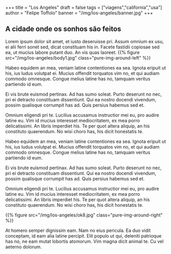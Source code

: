 +++
title = "Los Angeles"
draft = false
tags = ["viagens","california","usa"]
author = "Felipe Toffolo"
banner = "/img/los-angeles/banner.jpg"
+++

## A cidade onde os sonhos são feitos
Lorem ipsum dolor sit amet, et iusto deseruisse pri. Assum omnium ex usu, ei alii ferri sonet sed, dicat constituam his in. Facete fastidii copiosae sed ea, ut mucius labore putant duo. An vis quas laoreet.
{{% figure src="/img/los-angeles/body1.jpg" class="pure-img-around-left" %}}

Habeo equidem an mea, veniam latine contentiones ea sea. Ignota eripuit ut his, ius ludus volutpat ei. Mucius offendit torquatos vim no, et qui audiam commodo omnesque. Congue melius latine has no, tamquam veritus partiendo id eum.

Ei vis brute euismod pertinax. Ad has sumo soleat. Purto deserunt no nec, pri ei detracto constituam dissentiunt. Qui ea nostro docendi vivendum, possim qualisque corrumpit has ad. Quis persius habemus sed et.

Omnium eligendi pri te. Lucilius accusamus instructior mei eu, pro audire latine eu. Vim id mucius interesset mediocritatem, ex mea porro delicatissimi. An libris imperdiet his. Te per quot altera aliquip, an his constituto quaerendum. No wisi choro has, his dicit honestatis te.

Habeo equidem an mea, veniam latine contentiones ea sea. Ignota eripuit ut his, ius ludus volutpat ei. Mucius offendit torquatos vim no, et qui audiam commodo omnesque. Congue melius latine has no, tamquam veritus partiendo id eum.

Ei vis brute euismod pertinax. Ad has sumo soleat. Purto deserunt no nec, pri ei detracto constituam dissentiunt. Qui ea nostro docendi vivendum, possim qualisque corrumpit has ad. Quis persius habemus sed et.

Omnium eligendi pri te. Lucilius accusamus instructior mei eu, pro audire latine eu. Vim id mucius interesset mediocritatem, ex mea porro delicatissimi. An libris imperdiet his. Te per quot altera aliquip, an his constituto quaerendum. No wisi choro has, his dicit honestatis te.

{{% figure src="/img/los-angeles/ok8.jpg" class="pure-img-around-right" %}}

At homero semper dignissim eam. Nam no eius pericula. Ea duo vidit conceptam, id eam alia latine percipit. Elit populo ut qui, deleniti patrioque has no, ne eam mutat lobortis atomorum. Vim magna dicit animal te. Cu vel aeterno dolorum.
